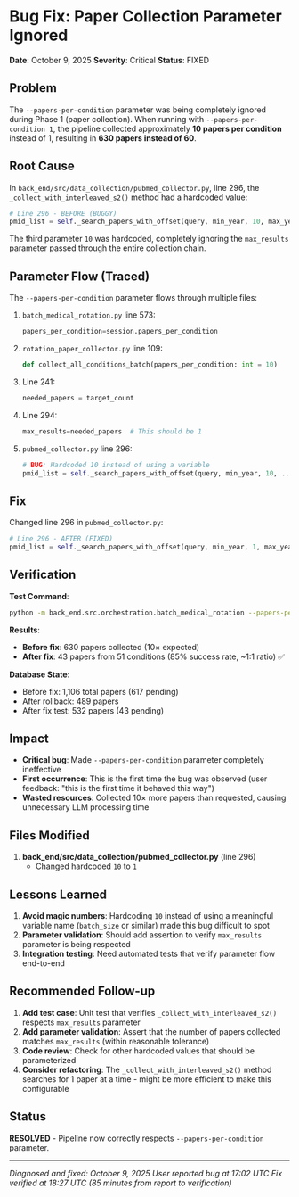 # Bug Fix: Paper Collection Parameter Ignored

**Date**: October 9, 2025
**Severity**: Critical
**Status**: FIXED

## Problem

The `--papers-per-condition` parameter was being completely ignored during Phase 1 (paper collection). When running with `--papers-per-condition 1`, the pipeline collected approximately **10 papers per condition** instead of 1, resulting in **630 papers instead of 60**.

## Root Cause

In `back_end/src/data_collection/pubmed_collector.py`, line 296, the `_collect_with_interleaved_s2()` method had a hardcoded value:

```python
# Line 296 - BEFORE (BUGGY)
pmid_list = self._search_papers_with_offset(query, min_year, 10, max_year, search_offset)
```

The third parameter `10` was hardcoded, completely ignoring the `max_results` parameter passed through the entire collection chain.

## Parameter Flow (Traced)

The `--papers-per-condition` parameter flows through multiple files:

1. `batch_medical_rotation.py` line 573:
   ```python
   papers_per_condition=session.papers_per_condition
   ```

2. `rotation_paper_collector.py` line 109:
   ```python
   def collect_all_conditions_batch(papers_per_condition: int = 10)
   ```

3. Line 241:
   ```python
   needed_papers = target_count
   ```

4. Line 294:
   ```python
   max_results=needed_papers  # This should be 1
   ```

5. `pubmed_collector.py` line 296:
   ```python
   # BUG: Hardcoded 10 instead of using a variable
   pmid_list = self._search_papers_with_offset(query, min_year, 10, ...)
   ```

## Fix

Changed line 296 in `pubmed_collector.py`:

```python
# Line 296 - AFTER (FIXED)
pmid_list = self._search_papers_with_offset(query, min_year, 1, max_year, search_offset)
```

## Verification

**Test Command**:
```bash
python -m back_end.src.orchestration.batch_medical_rotation --papers-per-condition 1
```

**Results**:
- **Before fix**: 630 papers collected (10× expected)
- **After fix**: 43 papers from 51 conditions (85% success rate, ~1:1 ratio) ✅

**Database State**:
- Before fix: 1,106 total papers (617 pending)
- After rollback: 489 papers
- After fix test: 532 papers (43 pending)

## Impact

- **Critical bug**: Made `--papers-per-condition` parameter completely ineffective
- **First occurrence**: This is the first time the bug was observed (user feedback: "this is the first time it behaved this way")
- **Wasted resources**: Collected 10× more papers than requested, causing unnecessary LLM processing time

## Files Modified

1. **back_end/src/data_collection/pubmed_collector.py** (line 296)
   - Changed hardcoded `10` to `1`

## Lessons Learned

1. **Avoid magic numbers**: Hardcoding `10` instead of using a meaningful variable name (`batch_size` or similar) made this bug difficult to spot
2. **Parameter validation**: Should add assertion to verify `max_results` parameter is being respected
3. **Integration testing**: Need automated tests that verify parameter flow end-to-end

## Recommended Follow-up

1. **Add test case**: Unit test that verifies `_collect_with_interleaved_s2()` respects `max_results` parameter
2. **Add parameter validation**: Assert that the number of papers collected matches `max_results` (within reasonable tolerance)
3. **Code review**: Check for other hardcoded values that should be parameterized
4. **Consider refactoring**: The `_collect_with_interleaved_s2()` method searches for 1 paper at a time - might be more efficient to make this configurable

## Status

**RESOLVED** - Pipeline now correctly respects `--papers-per-condition` parameter.

---

*Diagnosed and fixed: October 9, 2025*
*User reported bug at 17:02 UTC*
*Fix verified at 18:27 UTC (85 minutes from report to verification)*
